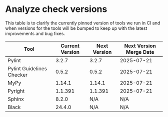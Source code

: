 # Analyze check versions

This table is to clarify the currently pinned version of tools we run in CI and when versions for the tools will be bumped to keep up with the latest improvements and bug fixes.


| Tool | Current Version | Next Version | Next Version Merge Date |
|------|-----------------|--------------|-------------------------|
Pylint | 3.2.7 | 3.2.7 | 2025-07-21 |
Pylint Guidelines Checker | 0.5.2 | 0.5.2 | 2025-07-21 |
MyPy | 1.14.1 | 1.14.1 | 2025-07-21 |
Pyright | 1.1.391 | 1.1.391 | 2025-07-21 |
Sphinx | 8.2.0 | N/A | N/A |
Black | 24.4.0 | N/A | N/A |

